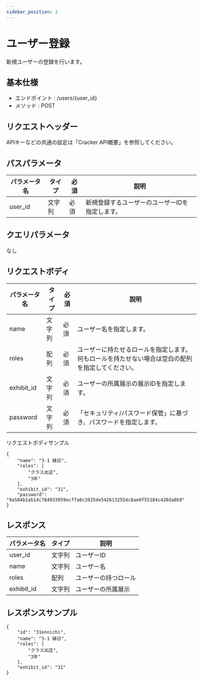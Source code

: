 ```yaml
---
sidebar_position: 3
---
```


# ユーザー登録
新規ユーザーの登録を行います。

## 基本仕様
- エンドポイント : /users/{user_id}
- メソッド : POST

## リクエストヘッダー
APIキーなどの共通の設定は「Cracker API概要」を参照してください。

## パスパラメータ

|パラメータ名|タイプ|必須|説明|
|----|----|----|----|
|user_id|文字列|必須|新規登録するユーザーのユーザーIDを指定します。|

## クエリパラメータ
なし

## リクエストボディ

|パラメータ名|タイプ|必須|説明|
|----|----|----|----|
|name|文字列|必須|ユーザー名を指定します。|
|roles|配列|必須|ユーザーに持たせるロールを指定します。何もロールを持たせない場合は空白の配列を指定してください。|
|exhibit_id|文字列|必須|ユーザーの所属展示の展示IDを指定します。|
|password|文字列|必須|「セキュリティ/パスワード保管」に基づき、パスワードを指定します。|

リクエストボディサンプル
```
{
    "name": "3-1 縁日",
    "roles": [
        "クラス出店",
        "3年"
    ],
    "exhibit_id": "31",
    "password": "9a584b1ab14c784933959ecffa8c3925de5426132554c8ae0f55184c428da0b9"
}
```

## レスポンス

|パラメータ名|タイプ|説明|
|----|----|----|
|user_id|文字列|ユーザーID|
|name|文字列|ユーザー名|
|roles|配列|ユーザーの持つロール|
|exhibit_id|文字列|ユーザーの所属展示|

## レスポンスサンプル
```
{
    "id": "31ennichi",
    "name": "3-1 縁日",
    "roles": [
        "クラス出店",
        "3年"
    ],
    "exhibit_id": "31"
}
```
